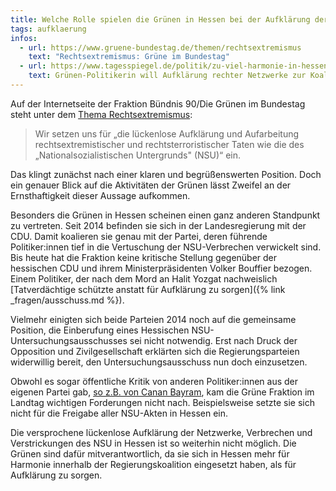 ```yaml
---
title: Welche Rolle spielen die Grünen in Hessen bei der Aufklärung der NSU-Verbrechen?
tags: aufklaerung
infos:
  - url: https://www.gruene-bundestag.de/themen/rechtsextremismus
    text: "Rechtsextremismus: Grüne im Bundestag"
  - url: https://www.tagesspiegel.de/politik/zu-viel-harmonie-in-hessen-trotz-nsu-2-0-gruenen-politikerin-will-aufklaerung-rechter-netzwerke-zur-koalitionsfrage-machen/26040998.html
    text: Grünen-Politikerin will Aufklärung rechter Netzwerke zur Koalitionsfrage machen (Tagesspiegel)
---
```


Auf der Internetseite der Fraktion Bündnis 90/Die Grünen im Bundestag steht unter dem [Thema Rechtsextremismus](https://www.gruene-bundestag.de/themen/rechtsextremismus):

> Wir setzen uns für „die lückenlose Aufklärung und Aufarbeitung rechtsextremistischer und rechtsterroristischer Taten wie die des „Nationalsozialistischen Untergrunds" (NSU)“ ein. 

Das klingt zunächst nach einer klaren und begrüßenswerten Position. Doch ein genauer Blick auf die Aktivitäten der Grünen lässt Zweifel an der Ernsthaftigkeit dieser Aussage aufkommen. 

Besonders die Grünen in Hessen scheinen einen ganz anderen Standpunkt zu vertreten. Seit 2014 befinden sie sich in der Landesregierung mit der CDU. Damit koalieren sie genau mit der Partei, deren führende Politiker:innen tief in die Vertuschung der NSU-Verbrechen verwickelt sind. Bis heute hat die Fraktion keine kritische Stellung gegenüber der hessischen CDU und ihrem Ministerpräsidenten Volker Bouffier bezogen. Einem Politiker, der nach dem Mord an Halit Yozgat nachweislich [Tatverdächtige schützte anstatt für Aufklärung zu sorgen]({% link _fragen/ausschuss.md %}).

Vielmehr einigten sich beide Parteien 2014 noch auf die gemeinsame Position, die Einberufung eines Hessischen NSU-Untersuchungsausschusses sei nicht notwendig. Erst nach Druck der Opposition und Zivilgesellschaft erklärten sich die Regierungsparteien widerwillig bereit, den Untersuchungsausschuss nun doch einzusetzen.

Obwohl es sogar öffentliche Kritik von anderen Politiker:innen aus der eigenen Partei gab, [so z.B. von Canan Bayram](https://www.tagesspiegel.de/politik/zu-viel-harmonie-in-hessen-trotz-nsu-2-0-gruenen-politikerin-will-aufklaerung-rechter-netzwerke-zur-koalitionsfrage-machen/26040998.html), kam die Grüne Fraktion im Landtag wichtigen Forderungen nicht nach. Beispielsweise setzte sie sich nicht für die Freigabe aller NSU-Akten in Hessen ein. 

Die versprochene lückenlose Aufklärung der Netzwerke, Verbrechen und Verstrickungen des NSU in Hessen ist so weiterhin nicht möglich. Die Grünen sind dafür mitverantwortlich, da sie sich in Hessen mehr für Harmonie innerhalb der Regierungskoalition eingesetzt haben, als für Aufklärung zu sorgen.
